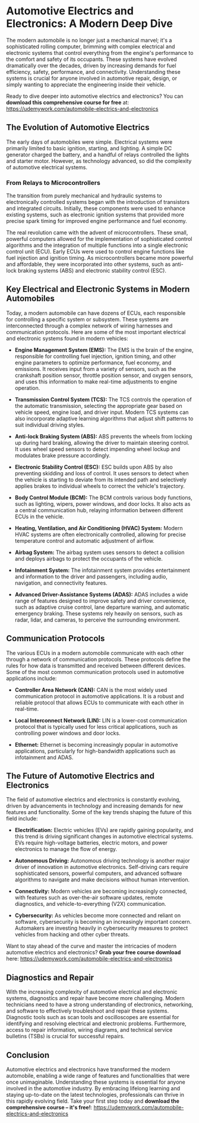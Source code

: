 # Automotive Electrics and Electronics: A Modern Deep Dive

The modern automobile is no longer just a mechanical marvel; it's a sophisticated rolling computer, brimming with complex electrical and electronic systems that control everything from the engine's performance to the comfort and safety of its occupants. These systems have evolved dramatically over the decades, driven by increasing demands for fuel efficiency, safety, performance, and connectivity. Understanding these systems is crucial for anyone involved in automotive repair, design, or simply wanting to appreciate the engineering inside their vehicle.

Ready to dive deeper into automotive electrics and electronics? You can **download this comprehensive course for free** at: https://udemywork.com/automobile-electrics-and-electronics

## The Evolution of Automotive Electrics

The early days of automobiles were simple. Electrical systems were primarily limited to basic ignition, starting, and lighting. A simple DC generator charged the battery, and a handful of relays controlled the lights and starter motor. However, as technology advanced, so did the complexity of automotive electrical systems.

### From Relays to Microcontrollers

The transition from purely mechanical and hydraulic systems to electronically controlled systems began with the introduction of transistors and integrated circuits. Initially, these components were used to enhance existing systems, such as electronic ignition systems that provided more precise spark timing for improved engine performance and fuel economy.

The real revolution came with the advent of microcontrollers. These small, powerful computers allowed for the implementation of sophisticated control algorithms and the integration of multiple functions into a single electronic control unit (ECU). Early ECUs were used to control engine functions like fuel injection and ignition timing. As microcontrollers became more powerful and affordable, they were incorporated into other systems, such as anti-lock braking systems (ABS) and electronic stability control (ESC).

## Key Electrical and Electronic Systems in Modern Automobiles

Today, a modern automobile can have dozens of ECUs, each responsible for controlling a specific system or subsystem. These systems are interconnected through a complex network of wiring harnesses and communication protocols. Here are some of the most important electrical and electronic systems found in modern vehicles:

*   **Engine Management System (EMS):** The EMS is the brain of the engine, responsible for controlling fuel injection, ignition timing, and other engine parameters to optimize performance, fuel economy, and emissions. It receives input from a variety of sensors, such as the crankshaft position sensor, throttle position sensor, and oxygen sensors, and uses this information to make real-time adjustments to engine operation.

*   **Transmission Control System (TCS):** The TCS controls the operation of the automatic transmission, selecting the appropriate gear based on vehicle speed, engine load, and driver input. Modern TCS systems can also incorporate adaptive learning algorithms that adjust shift patterns to suit individual driving styles.

*   **Anti-lock Braking System (ABS):** ABS prevents the wheels from locking up during hard braking, allowing the driver to maintain steering control. It uses wheel speed sensors to detect impending wheel lockup and modulates brake pressure accordingly.

*   **Electronic Stability Control (ESC):** ESC builds upon ABS by also preventing skidding and loss of control. It uses sensors to detect when the vehicle is starting to deviate from its intended path and selectively applies brakes to individual wheels to correct the vehicle's trajectory.

*   **Body Control Module (BCM):** The BCM controls various body functions, such as lighting, wipers, power windows, and door locks. It also acts as a central communication hub, relaying information between different ECUs in the vehicle.

*   **Heating, Ventilation, and Air Conditioning (HVAC) System:** Modern HVAC systems are often electronically controlled, allowing for precise temperature control and automatic adjustment of airflow.

*   **Airbag System:** The airbag system uses sensors to detect a collision and deploys airbags to protect the occupants of the vehicle.

*   **Infotainment System:** The infotainment system provides entertainment and information to the driver and passengers, including audio, navigation, and connectivity features.

*   **Advanced Driver-Assistance Systems (ADAS):** ADAS includes a wide range of features designed to improve safety and driver convenience, such as adaptive cruise control, lane departure warning, and automatic emergency braking. These systems rely heavily on sensors, such as radar, lidar, and cameras, to perceive the surrounding environment.

## Communication Protocols

The various ECUs in a modern automobile communicate with each other through a network of communication protocols. These protocols define the rules for how data is transmitted and received between different devices. Some of the most common communication protocols used in automotive applications include:

*   **Controller Area Network (CAN):** CAN is the most widely used communication protocol in automotive applications. It is a robust and reliable protocol that allows ECUs to communicate with each other in real-time.

*   **Local Interconnect Network (LIN):** LIN is a lower-cost communication protocol that is typically used for less critical applications, such as controlling power windows and door locks.

*   **Ethernet:** Ethernet is becoming increasingly popular in automotive applications, particularly for high-bandwidth applications such as infotainment and ADAS.

## The Future of Automotive Electrics and Electronics

The field of automotive electrics and electronics is constantly evolving, driven by advancements in technology and increasing demands for new features and functionality. Some of the key trends shaping the future of this field include:

*   **Electrification:** Electric vehicles (EVs) are rapidly gaining popularity, and this trend is driving significant changes in automotive electrical systems. EVs require high-voltage batteries, electric motors, and power electronics to manage the flow of energy.

*   **Autonomous Driving:** Autonomous driving technology is another major driver of innovation in automotive electronics. Self-driving cars require sophisticated sensors, powerful computers, and advanced software algorithms to navigate and make decisions without human intervention.

*   **Connectivity:** Modern vehicles are becoming increasingly connected, with features such as over-the-air software updates, remote diagnostics, and vehicle-to-everything (V2X) communication.

*   **Cybersecurity:** As vehicles become more connected and reliant on software, cybersecurity is becoming an increasingly important concern. Automakers are investing heavily in cybersecurity measures to protect vehicles from hacking and other cyber threats.

Want to stay ahead of the curve and master the intricacies of modern automotive electrics and electronics? **Grab your free course download** here: https://udemywork.com/automobile-electrics-and-electronics

## Diagnostics and Repair

With the increasing complexity of automotive electrical and electronic systems, diagnostics and repair have become more challenging. Modern technicians need to have a strong understanding of electronics, networking, and software to effectively troubleshoot and repair these systems. Diagnostic tools such as scan tools and oscilloscopes are essential for identifying and resolving electrical and electronic problems. Furthermore, access to repair information, wiring diagrams, and technical service bulletins (TSBs) is crucial for successful repairs.

## Conclusion

Automotive electrics and electronics have transformed the modern automobile, enabling a wide range of features and functionalities that were once unimaginable. Understanding these systems is essential for anyone involved in the automotive industry. By embracing lifelong learning and staying up-to-date on the latest technologies, professionals can thrive in this rapidly evolving field. Take your first step today and **download the comprehensive course – it's free!**: https://udemywork.com/automobile-electrics-and-electronics
